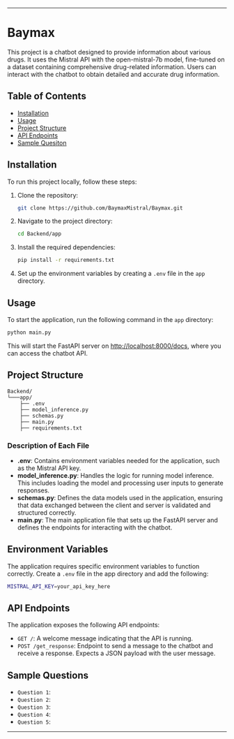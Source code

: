 
---

# Baymax

This project is a chatbot designed to provide information about various drugs. It uses the Mistral API with the open-mistral-7b model, fine-tuned on a dataset containing comprehensive drug-related information. Users can interact with the chatbot to obtain detailed and accurate drug information.

## Table of Contents
- [Installation](#installation)
- [Usage](#usage)
- [Project Structure](#project-structure)
- [API Endpoints](#api-endpoints)
- [Sample Quesiton](#sample-questions)

## Installation

To run this project locally, follow these steps:

1. Clone the repository:
   ```bash
   git clone https://github.com/BaymaxMistral/Baymax.git
   ```

2. Navigate to the project directory:
   ```bash
   cd Backend/app
   ```

3. Install the required dependencies:
   ```bash
   pip install -r requirements.txt
   ```

4. Set up the environment variables by creating a `.env` file in the `app` directory.

## Usage

To start the application, run the following command in the `app` directory:

```bash
python main.py
```

This will start the FastAPI server on [http://localhost:8000/docs](http://localhost:8000/docs), where you can access the chatbot API.

## Project Structure

```
Backend/
└───app/
    ├── .env
    ├── model_inference.py
    ├── schemas.py
    ├── main.py
    ├── requirements.txt

```

### Description of Each File

- **.env**: Contains environment variables needed for the application, such as the Mistral API key.
- **model_inference.py**: Handles the logic for running model inference. This includes loading the model and processing user inputs to generate responses.
- **schemas.py**: Defines the data models used in the application, ensuring that data exchanged between the client and server is validated and structured correctly.
- **main.py**: The main application file that sets up the FastAPI server and defines the endpoints for interacting with the chatbot.


## Environment Variables

The application requires specific environment variables to function correctly. Create a `.env` file in the app directory and add the following:

```bash
MISTRAL_API_KEY=your_api_key_here
```

## API Endpoints

The application exposes the following API endpoints:

- `GET /`: A welcome message indicating that the API is running.
- `POST /get_response`: Endpoint to send a message to the chatbot and receive a response. Expects a JSON payload with the user message.

## Sample Questions

- `Question 1`: 
- `Question 2`:
- `Question 3`: 
- `Question 4`:
- `Question 5`: 


---
